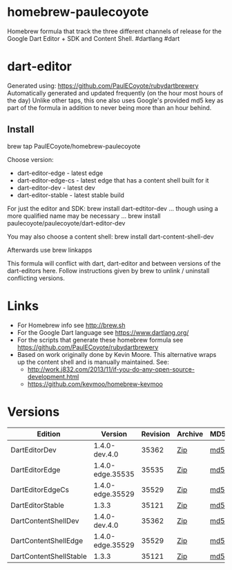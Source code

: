 homebrew-paulecoyote
====================

Homebrew formula that track the three different channels of release for the Google Dart Editor + SDK and Content Shell.  #dartlang #dart

dart-editor
===========

Generated using: https://github.com/PaulECoyote/rubydartbrewery
Automatically generated and updated frequently (on the hour most hours of the day)
Unlike other taps, this one also uses Google's provided md5 key as part of the formula in addition to never being more than an hour behind.

Install
-------
brew tap PaulECoyote/homebrew-paulecoyote

Choose version:
* dart-editor-edge - latest edge
* dart-editor-edge-cs - latest edge that has a content shell built for it
* dart-editor-dev - latest dev
* dart-editor-stable - latest stable build

For just the editor and SDK:
brew install dart-edtitor-dev
... though using a more qualified name may be necessary ...
brew install paulecoyote/paulecoyote/dart-editor-dev

You may also choose a content shell:
brew install dart-content-shell-dev

Afterwards use 
brew linkapps

This formula will conflict with dart, dart-editor and between versions of the dart-editors here.  Follow instructions given by brew to unlink / uninstall conflicting versions.

Links
=====
* For Homebrew info see http://brew.sh
* For the Google Dart language see https://www.dartlang.org/
* For the scripts that generate these homebrew formula see https://github.com/PaulECoyote/rubydartbrewery
* Based on work originally done by Kevin Moore. This alternative wraps up the content shell and is manually maintained.  See: 
    * http://work.j832.com/2013/11/if-you-do-any-open-source-development.html
    * https://github.com/kevmoo/homebrew-kevmoo

Versions
========
| Edition | Version | Revision | Archive | MD5 | Notes |
| ------- | ------- | -------- | ------- | --- | ----- |
| DartEditorDev | 1.4.0-dev.4.0 | 35362 | [Zip](http://storage.googleapis.com/dart-archive/channels/dev/release/35362/editor/darteditor-macos-x64.zip) | [md5](http://storage.googleapis.com/dart-archive/channels/dev/release/35362/editor/darteditor-macos-x64.zip.md5sum) | [Changes](http://storage.googleapis.com/dart-archive/channels/dev/release/latest/changelog.html) |
| DartEditorEdge | 1.4.0-edge.35535 | 35535 | [Zip](http://storage.googleapis.com/dart-archive/channels/be/raw/35535/editor/darteditor-macos-x64.zip) | [md5](http://storage.googleapis.com/dart-archive/channels/be/raw/35535/editor/darteditor-macos-x64.zip.md5sum) | - |
| DartEditorEdgeCs | 1.4.0-edge.35529 | 35529 | [Zip](http://storage.googleapis.com/dart-archive/channels/be/raw/35529/editor/darteditor-macos-x64.zip) | [md5](http://storage.googleapis.com/dart-archive/channels/be/raw/35529/editor/darteditor-macos-x64.zip.md5sum) | - |
| DartEditorStable | 1.3.3 | 35121 | [Zip](http://storage.googleapis.com/dart-archive/channels/stable/release/35121/editor/darteditor-macos-x64.zip) | [md5](http://storage.googleapis.com/dart-archive/channels/stable/release/35121/editor/darteditor-macos-x64.zip.md5sum) | [Changes](http://storage.googleapis.com/dart-archive/channels/stable/release/latest/changelog.html) |
| DartContentShellDev | 1.4.0-dev.4.0 | 35362 | [Zip](http://storage.googleapis.com/dart-archive/channels/dev/release/35362/dartium/content_shell-macos-ia32-release.zip) | [md5](http://storage.googleapis.com/dart-archive/channels/dev/release/35362/dartium/content_shell-macos-ia32-release.zip.md5sum) | - |
| DartContentShellEdge | 1.4.0-edge.35529 | 35529 | [Zip](http://storage.googleapis.com/dart-archive/channels/be/raw/35529/dartium/content_shell-macos-ia32-release.zip) | [md5](http://storage.googleapis.com/dart-archive/channels/be/raw/35529/dartium/content_shell-macos-ia32-release.zip.md5sum) | - |
| DartContentShellStable | 1.3.3 | 35121 | [Zip](http://storage.googleapis.com/dart-archive/channels/stable/release/35121/dartium/content_shell-macos-ia32-release.zip) | [md5](http://storage.googleapis.com/dart-archive/channels/stable/release/35121/dartium/content_shell-macos-ia32-release.zip.md5sum) | - |
